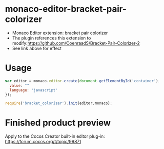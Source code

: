 # monaco-editor-bracket-pair-colorizer
* Monaco Editor extension: bracket pair colorizer
* The plugin references this extension to modify:https://github.com/CoenraadS/Bracket-Pair-Colorizer-2
* See link above for effect

# Usage
```javascript
var editor = monaco.editor.create(document.getElementById('container'), {
  value: ""
  language: 'javascript'
});

require('bracket_colorizer').init(editor,monaco);
```

# Finished product preview
Apply to the Cocos Creator built-in editor plug-in: https://forum.cocos.org/t/topic/99871
